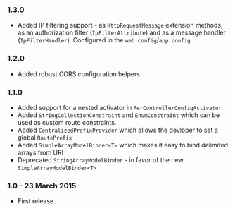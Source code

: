 ### 1.3.0
* Added IP filtering support - as `HttpRequestMessage` extension methods, as an authorization filter (`IpFilterAttribute`) and as a message handler (`IpFilterHandler`). Configured in the `web.config`/`app.config`.

### 1.2.0
* Added robust CORS configuration helpers

### 1.1.0
* Added support for a nested activator in `PerControllerConfigActivator`
* Added `StringCollectionConstraint` and `EnumConstraint` which can be used as custom route constraints.
* Added `CentralizedPrefixProvider` which allows the devloper to set a global `RoutePrefix`
* Added `SimpleArrayModelBinder<T>` which makes it easy to bind delimited arrays from URI
* Deprecated `StringArrayModelBinder` - in favor of the new `SimpleArrayModelBinder<T>`

### 1.0 - 23 March 2015
* First release.